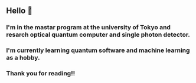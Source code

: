 ## Hello 👋
### I'm in the mastar program at the university of Tokyo and resarch optical quantum computer and single photon detector.
### I'm currently learning quantum software and machine learning as a hobby.
### Thank you for reading!! 
<!--
**takeshi-jodoi/takeshi-jodoi** is a ✨ _special_ ✨ repository because its `README.md` (this file) appears on your GitHub profile.

Here are some ideas to get you started:

- 🔭 I’m currently working on ...
- 🌱 I’m currently learning ...
- 👯 I’m looking to collaborate on ...
- 🤔 I’m looking for help with ...
- 💬 Ask me about ...
- 📫 How to reach me: ...
- 😄 Pronouns: ...
- ⚡ Fun fact: ...
-->
